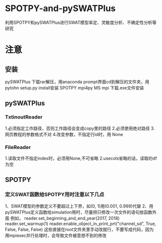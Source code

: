 # SPOTPY-and-pySWATPlus
利用SPOTPY和pySWATPlus进行SWAT模型率定、灵敏度分析、不确定性分析等研究
# 注意
## 安装
  pySWATPlus 下载rar解压，用anaconda prompt界面cd到解压的文件夹，用pytohn setup.py install安装
  SPOTPY
  mpi4py
  MS mpi 下载.exe文件安装

## pySWATPlus
### TxtinoutReader
1.必须指定工作路径，否则工作路径会变成copy里的路径
2.必须使用绝对路径
3.网页教程的参数格式不对
4.改变参数，不指定行id时，用 None

### FileReader
1.读取文件不指定index时，必须用None,不可省略
2.usecols省略的话，读取的df为空

## SPOTPY
### 定义SWAT函数给SPOTPY用时注意以下几点
1、SWAT模型的参数定义不要超过上下界，如(0, 1)用(0.001, 0.999)代替
2、用pySWATPlus定义函数给simulation用时，尽量把只修改一次文件的语句放函数外面
   例如， reader.set_beginning_and_end_year(2017, 2018)
         reader.set_warmup(1)
         reader.enable_object_in_print_prt("channel_sd", True, False, False, False)
   这些直接在root文件夹里手动改就行，不要写成代码，因为用mpiexec并行处理时，会导致文件被意想不到的修改
